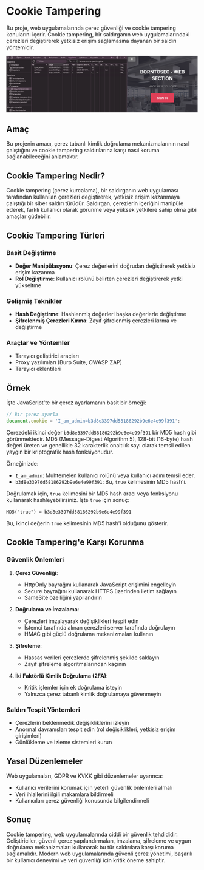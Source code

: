 # Cookie Tampering

Bu proje, web uygulamalarında çerez güvenliği ve cookie tampering konularını içerir. Cookie tampering, bir saldırganın web uygulamalarındaki çerezleri değiştirerek yetkisiz erişim sağlamasına dayanan bir saldırı yöntemidir.

![Cookie Tampering](cookie.png)

## Amaç

Bu projenin amacı, çerez tabanlı kimlik doğrulama mekanizmalarının nasıl çalıştığını ve cookie tampering saldırılarına karşı nasıl koruma sağlanabileceğini anlamaktır.

## Cookie Tampering Nedir?

Cookie tampering (çerez kurcalama), bir saldırganın web uygulaması tarafından kullanılan çerezleri değiştirerek, yetkisiz erişim kazanmaya çalıştığı bir siber saldırı türüdür. Saldırgan, çerezlerin içeriğini manipüle ederek, farklı kullanıcı olarak görünme veya yüksek yetkilere sahip olma gibi amaçlar güdebilir.

## Cookie Tampering Türleri

### Basit Değiştirme
- **Değer Manipülasyonu**: Çerez değerlerini doğrudan değiştirerek yetkisiz erişim kazanma
- **Rol Değiştirme**: Kullanıcı rolünü belirten çerezleri değiştirerek yetki yükseltme

### Gelişmiş Teknikler
- **Hash Değiştirme**: Hashlenmiş değerleri başka değerlerle değiştirme
- **Şifrelenmiş Çerezleri Kırma**: Zayıf şifrelenmiş çerezleri kırma ve değiştirme

### Araçlar ve Yöntemler
- Tarayıcı geliştirici araçları
- Proxy yazılımları (Burp Suite, OWASP ZAP)
- Tarayıcı eklentileri

## Örnek

İşte JavaScript'te bir çerez ayarlamanın basit bir örneği:

```javascript
// Bir çerez ayarla
document.cookie = 'I_am_admin=b3d8e3397dd58186292b9e6e4e99f391';
```

Çerezdeki ikinci değer `b3d8e3397dd58186292b9e6e4e99f391` bir MD5 hash gibi görünmektedir. MD5 (Message-Digest Algorithm 5), 128-bit (16-byte) hash değeri üreten ve genellikle 32 karakterlik onaltılık sayı olarak temsil edilen yaygın bir kriptografik hash fonksiyonudur.

Örneğinizde:

- `I_am_admin`: Muhtemelen kullanıcı rolünü veya kullanıcı adını temsil eder.
- `b3d8e3397dd58186292b9e6e4e99f391`: Bu, `true` kelimesinin MD5 hash'i.

Doğrulamak için, `true` kelimesini bir MD5 hash aracı veya fonksiyonu kullanarak hashleyebilirsiniz. İşte `true` için sonuç:

```plaintext
MD5("true") = b3d8e3397dd58186292b9e6e4e99f391
```

Bu, ikinci değerin `true` kelimesinin MD5 hash'i olduğunu gösterir.

## Cookie Tampering'e Karşı Korunma

### Güvenlik Önlemleri

1. **Çerez Güvenliği**:
   - HttpOnly bayrağını kullanarak JavaScript erişimini engelleyin
   - Secure bayrağını kullanarak HTTPS üzerinden iletim sağlayın
   - SameSite özelliğini yapılandırın

2. **Doğrulama ve İmzalama**:
   - Çerezleri imzalayarak değişiklikleri tespit edin
   - İstemci tarafında alınan çerezleri server tarafında doğrulayın
   - HMAC gibi güçlü doğrulama mekanizmaları kullanın

3. **Şifreleme**:
   - Hassas verileri çerezlerde şifrelenmiş şekilde saklayın
   - Zayıf şifreleme algoritmalarından kaçının

4. **İki Faktörlü Kimlik Doğrulama (2FA)**:
   - Kritik işlemler için ek doğrulama isteyin
   - Yalnızca çerez tabanlı kimlik doğrulamaya güvenmeyin

### Saldırı Tespit Yöntemleri

- Çerezlerin beklenmedik değişikliklerini izleyin
- Anormal davranışları tespit edin (rol değişiklikleri, yetkisiz erişim girişimleri)
- Günlükleme ve izleme sistemleri kurun

## Yasal Düzenlemeler

Web uygulamaları, GDPR ve KVKK gibi düzenlemeler uyarınca:
- Kullanıcı verilerini korumak için yeterli güvenlik önlemleri almalı
- Veri ihlallerini ilgili makamlara bildirmeli
- Kullanıcıları çerez güvenliği konusunda bilgilendirmeli

## Sonuç

Cookie tampering, web uygulamalarında ciddi bir güvenlik tehdididir. Geliştiriciler, güvenli çerez yapılandırmaları, imzalama, şifreleme ve uygun doğrulama mekanizmaları kullanarak bu tür saldırılara karşı koruma sağlamalıdır. Modern web uygulamalarında güvenli çerez yönetimi, başarılı bir kullanıcı deneyimi ve veri güvenliği için kritik öneme sahiptir.
